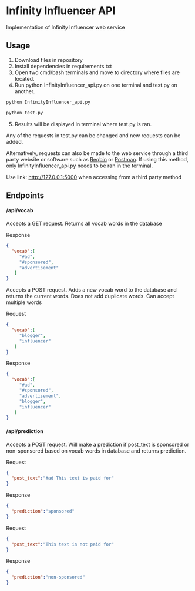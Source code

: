 # Infinity Influencer API

Implementation of Infinity Influencer web service

## Usage
1. Download files in repository 
2. Install dependencies in requirements.txt
3. Open two cmd/bash terminals and move to directory where files are located. 
4. Run python InfinityInfluencer_api.py on one terminal and test.py on another. 
```bash
python InfinityInfluencer_api.py
```
```bash
python test.py
```
5. Results will be displayed in terminal where test.py is ran. 

Any of the requests in test.py can be changed and new requests can be added.

Alternatively, requests can also be made to the web service through a third party website or software such as [Reqbin](https://reqbin.com/) or [Postman](https://www.postman.com/). If using this method, only InfinityInfluencer_api.py needs to be ran in the terminal. 

Use link: http://127.0.0.1:5000 when accessing from a third party method 

## Endpoints 

#### /api/vocab

Accepts a GET request. Returns all vocab words in the database

Response 
```json
{
  "vocab":[
     "#ad",
     "#sponsored",
     "advertisement"
   ]
}
```

Accepts a POST request. Adds a new vocab word to the database and returns the current words. Does not add duplicate words. Can accept multiple words

Request
```json
{
  "vocab":[
     "blogger",
     "influencer"
   ]
}
```

Response
```json
{
  "vocab":[
     "#ad",
     "#sponsored",
     "advertisement",
     "blogger",
     "influencer"
   ]
}

```

#### /api/prediction

Accepts a POST request. Will make a prediction if post_text is sponsored or non-sponsored based on vocab words in database and returns prediction.

Request
```json
{
  "post_text":"#ad This text is paid for"
}
```

Response
```json
{
  "prediction":"sponsored"
}
```

Request
```json
{
  "post_text":"This text is not paid for"
}
```

Response
```json
{
  "prediction":"non-sponsored"
}
```